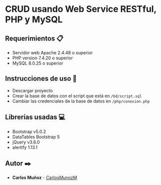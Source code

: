 # CRUD usando Web Service RESTful, PHP y MySQL

## Requerimientos 📋
- Servidor web Apache 2.4.48 o superior
- PHP version 7.4.20 o superior
- MySQL 8.0.25 o superior

## Instrucciones de uso 🔧
- Descargar proyecto
- Crear la base de datos con el script que está en ```/bd/script.sql```
- Cambiar las credenciales de la base de datos en ```/php/conexion.php```

## Librerías usadas 💻
- Bootstrap v5.0.2
- DataTables Bootstrap 5
- jQuery v3.6.0
- alertify 1.13.1

## Autor ✒️
* **Carlos Muñoz** - [CarlosMunozM](https://github.com/CarlosMunozM)


